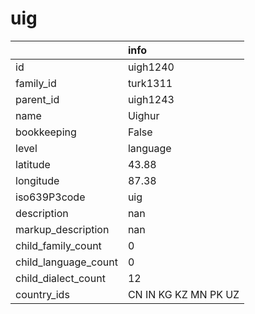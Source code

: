 # uig
|                      | info                 |
|:---------------------|:---------------------|
| id                   | uigh1240             |
| family_id            | turk1311             |
| parent_id            | uigh1243             |
| name                 | Uighur               |
| bookkeeping          | False                |
| level                | language             |
| latitude             | 43.88                |
| longitude            | 87.38                |
| iso639P3code         | uig                  |
| description          | nan                  |
| markup_description   | nan                  |
| child_family_count   | 0                    |
| child_language_count | 0                    |
| child_dialect_count  | 12                   |
| country_ids          | CN IN KG KZ MN PK UZ |